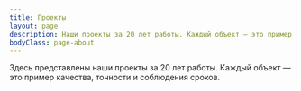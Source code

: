 ```yaml
---
title: Проекты
layout: page
description: Наши проекты за 20 лет работы. Каждый объект — это пример качества, точности и соблюдения сроков.
bodyClass: page-about
---
```


Здесь представлены наши проекты за 20 лет работы. Каждый объект — это пример качества, точности и соблюдения сроков.